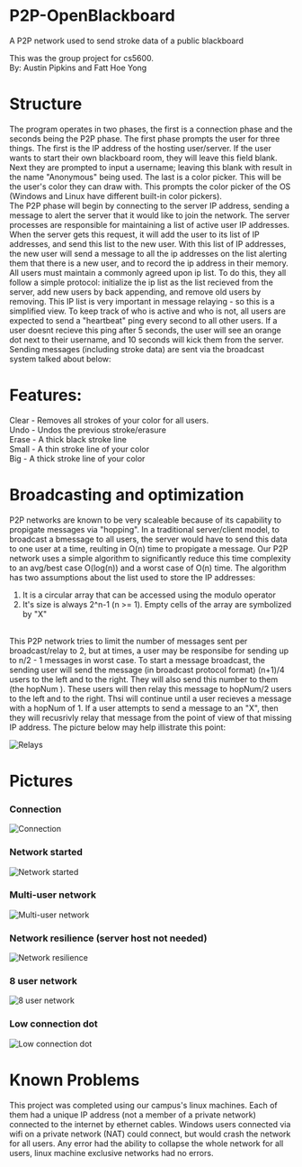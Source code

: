 # P2P-OpenBlackboard
A P2P network used to send stroke data of a public blackboard

This was the group project for cs5600. <br>
By: Austin Pipkins and Fatt Hoe Yong

# Structure
The program operates in two phases, the first is a connection phase and the seconds being the P2P phase. The first phase prompts the user for three things. The first is the IP address of the hosting user/server. If the user wants to start their own blackboard room, they will leave this field blank. Next they are prompted to input a username; leaving this blank with result in the name "Anonymous" being used. The last is a color picker. This will be the user's color they can draw with. This prompts the color picker of the OS (Windows and Linux have different built-in color pickers). <br>
The P2P phase will begin by connecting to the server IP address, sending a message to alert the server that it would like to join the network. The server processes are responsible for maintaining a list of active user IP addresses. When the server gets this request, it will add the user to its list of IP addresses, and send this list to the new user. With this list of IP addresses, the new user will send a message to all the ip addresses on the list alerting them that there is a new user, and to record the ip address in their memory. All users must maintain a commonly agreed upon ip list. To do this, they all follow a simple protocol: initialize the ip list as the list recieved from the server, add new users by back appending, and remove old users by removing. This IP list is very important in message relaying - so this is a simplified view. To keep track of who is active and who is not, all users are expected to send a "heartbeat" ping every second to all other users. If a user doesnt recieve this ping after 5 seconds, the user will see an orange dot next to their username, and 10 seconds will kick them from the server. Sending messages (including stroke data) are sent via the broadcast system talked about below:

# Features:
Clear - Removes all strokes of your color for all users.<br>
Undo - Undos the previous stroke/erasure<br>
Erase - A thick black stroke line<br>
Small - A thin stroke line of your color<br>
Big - A thick stroke line of your color

# Broadcasting and optimization
P2P networks are known to be very scaleable because of its capability to propigate messages via "hopping". In a traditional server/client model, to broadcast a bmessage to all users, the server would have to send this data to one user at a time, reulting in O(n) time to propigate a message. Our P2P network uses a simple algorithm to significantly reduce this time complexity to an avg/best case O(log(n)) and a worst case of O(n) time. The algorithm has two assumptions about the list used to store the IP addresses: <br>
1) It is a circular array that can be accessed using the modulo operator <br>
2) It's size is always 2^n-1 (n >= 1). Empty cells of the array are symbolized by "X" <br><br>


This P2P network tries to limit the number of messages sent per broadcast/relay to 2, but at times, a user may be responsibe for sending up to n/2 - 1 messages in worst case. To start a message broadcast, the sending user will send the message (in broadcast protocol format) (n+1)/4 users to the left and to the right. They will also send this number to them (the hopNum ). These users will then relay this message to hopNum/2 users to the left and to the right. Thsi will continue until a user recieves a message with a hopNum of 1. If a user attempts to send a message to an "X", then they will recusrivly relay that message from the point of view of that missing IP address. The picture below may help illistrate this point:

![Relays](READMEIMGS/conn.png)

# Pictures
### Connection 
![Connection](READMEIMGS/host_setup.png)

### Network started
![Network started](READMEIMGS/host_online.png)

### Multi-user network
![Multi-user network](READMEIMGS/hostIn.png)

### Network resilience (server host not needed)
![Network resilience](READMEIMGS/rNet.png)

### 8 user network
![8 user network](READMEIMGS/8users.png)

### Low connection dot
![Low connection dot](READMEIMGS/hostGone.png)



# Known Problems
This project was completed using our campus's linux machines. Each of them had a unique IP address (not a member of a private network) 
connected to the internet by ethernet cables. Windows users connected via wifi on a private network (NAT) could connect, but would crash the network for all users. Any error had the ability to collapse the whole network for all users, linux machine exclusive networks had no errors.

